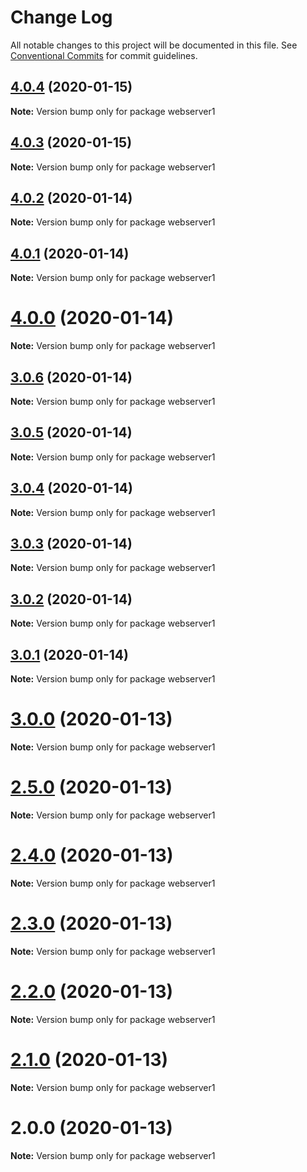 # Change Log

All notable changes to this project will be documented in this file.
See [Conventional Commits](https://conventionalcommits.org) for commit guidelines.

## [4.0.4](https://github.com/yurikrupnik/mussia3/compare/webserver1@4.0.3...webserver1@4.0.4) (2020-01-15)

**Note:** Version bump only for package webserver1





## [4.0.3](https://github.com/yurikrupnik/mussia3/compare/webserver1@4.0.2...webserver1@4.0.3) (2020-01-15)

**Note:** Version bump only for package webserver1





## [4.0.2](https://github.com/yurikrupnik/mussia3/compare/webserver1@4.0.1...webserver1@4.0.2) (2020-01-14)

**Note:** Version bump only for package webserver1





## [4.0.1](https://github.com/yurikrupnik/mussia3/compare/webserver1@4.0.0...webserver1@4.0.1) (2020-01-14)

**Note:** Version bump only for package webserver1





# [4.0.0](https://github.com/yurikrupnik/mussia3/compare/webserver1@3.0.6...webserver1@4.0.0) (2020-01-14)

**Note:** Version bump only for package webserver1





## [3.0.6](https://github.com/yurikrupnik/mussia3/compare/webserver1@3.0.5...webserver1@3.0.6) (2020-01-14)

**Note:** Version bump only for package webserver1





## [3.0.5](https://github.com/yurikrupnik/mussia3/compare/webserver1@3.0.4...webserver1@3.0.5) (2020-01-14)

**Note:** Version bump only for package webserver1





## [3.0.4](https://github.com/yurikrupnik/mussia3/compare/webserver1@3.0.3...webserver1@3.0.4) (2020-01-14)

**Note:** Version bump only for package webserver1





## [3.0.3](https://github.com/yurikrupnik/mussia3/compare/webserver1@3.0.2...webserver1@3.0.3) (2020-01-14)

**Note:** Version bump only for package webserver1





## [3.0.2](https://github.com/yurikrupnik/mussia3/compare/webserver1@3.0.1...webserver1@3.0.2) (2020-01-14)

**Note:** Version bump only for package webserver1





## [3.0.1](https://github.com/yurikrupnik/mussia3/compare/webserver1@3.0.0...webserver1@3.0.1) (2020-01-14)

**Note:** Version bump only for package webserver1





# [3.0.0](https://github.com/yurikrupnik/mussia3/compare/webserver1@2.5.0...webserver1@3.0.0) (2020-01-13)

**Note:** Version bump only for package webserver1





# [2.5.0](https://github.com/yurikrupnik/mussia3/compare/webserver1@2.4.0...webserver1@2.5.0) (2020-01-13)

**Note:** Version bump only for package webserver1





# [2.4.0](https://github.com/yurikrupnik/mussia3/compare/webserver1@2.3.0...webserver1@2.4.0) (2020-01-13)

**Note:** Version bump only for package webserver1





# [2.3.0](https://github.com/yurikrupnik/mussia3/compare/webserver1@2.2.0...webserver1@2.3.0) (2020-01-13)

**Note:** Version bump only for package webserver1





# [2.2.0](https://github.com/yurikrupnik/mussia3/compare/webserver1@2.1.0...webserver1@2.2.0) (2020-01-13)

**Note:** Version bump only for package webserver1





# [2.1.0](https://github.com/yurikrupnik/mussia3/compare/webserver1@2.0.0...webserver1@2.1.0) (2020-01-13)

**Note:** Version bump only for package webserver1





# 2.0.0 (2020-01-13)

**Note:** Version bump only for package webserver1
